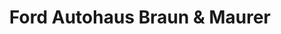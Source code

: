 ---
title: "Ford Autohaus Braun & Maurer"
url: /ehingen-donau/ford-autohaus-braun-und-maurer/
shop: Autowerkstatt
---